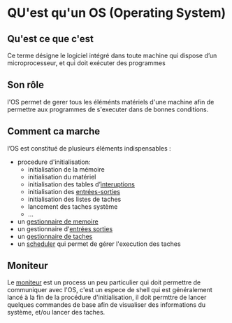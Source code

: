 # QU'est qu'un OS (Operating System)

## Qu'est ce que c'est
Ce terme désigne le logiciel intégré dans toute machine qui dispose d’un microprocesseur, et qui doit exécuter des programmes

## Son rôle
l'OS permet de gerer tous les éléménts matériels d'une machine afin de permettre aux programmes de s'executer dans de bonnes conditions.

## Comment ca marche
l’OS est constitué de plusieurs éléments indispensables :

- procedure d'initialisation:
	- initialisation de la mémoire
	- initialisation du matériel
	- initialisation des tables d’[interuptions](interruptions.md)
	- initialisation des [entrées-sorties](IO.md)
	- initialisation des listes de taches
	- lancement des taches système
	- …
- un [gestionnaire de memoire](GestMemoire.md)
- un gestionnaire d'[entrées sorties](IO.md)
- un [gestionnaire de taches](TaskManager.md)
- un [scheduler](scheduler.md) qui permet de gérer l'execution des taches


## Moniteur
Le [moniteur](moniteur.md) est un process un peu particulier qui doit permettre de communiquer avec l'OS, c'est un espece de shell qui est généralement lancé à la fin de la procédure d'initialisation, il doit permttre de lancer quelques commandes de base afin de visualiser des informations du système, et/ou lancer des taches. 